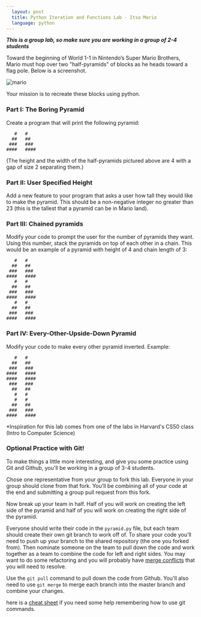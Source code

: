 ```yaml
---
  layout: post
  title: Python Iteration and Functions Lab - Itsa Mario
  language: python
---
```


***This is a group lab, so make sure you are working in a group of 2-4 students***

Toward the beginning of World 1-1 in Nintendo’s Super Mario Brothers, Mario must hop over two "half-pyramids" of blocks as he heads toward a flag pole. Below is a screenshot.

![mario](http://prog1.mprog.nl/course/20%20Problem%20sets/10%201%20-%20Mario/pset13.png)

Your mission is to recreate these blocks using python.

###  Part I: The Boring Pyramid
Create a program that will print the following pyramid:

```
   #   #
  ##   ##
 ###   ###
####   ####
```

(The height and the width of the half-pyramids pictured above are 4 with a gap of size 2 separating them.)

###  Part II: User Specified Height

Add a new feature to your program that asks a user how tall they would like to make the pyramid. This should be a non-negative integer no greater than 23 (this is the tallest that a pyramid can be in Mario land).

###  Part III: Chained pyramids

Modify your code to prompt the user for the number of pyramids they want. Using this number, stack the pyramids on top of each other in a chain. This would be an example of a pyramid with height of 4 and chain length of 3:
```
   #   #
  ##   ##
 ###   ###
####   ####
   #   #
  ##   ##
 ###   ###
####   ####
   #   #
  ##   ##
 ###   ###
####   ####
```
###  Part IV: Every-Other-Upside-Down Pyramid
Modify your code to make every other pyramid inverted. Example:
```
   #   #
  ##   ##
 ###   ###
####   ####
####   ####
 ###   ###
  ##   ##
   #   #
   #   #
  ##   ##
 ###   ###
####   ####
```

*Inspiration for this lab comes from one of the labs in Harvard's CS50 class (Intro to Computer Science)

###  Optional Practice with Git!
To make things a little more interesting, and give you some practice using Git and Github, you'll be working in a group of 3-4 students.

Chose one representative from your group to fork this lab. Everyone in your group should clone from that fork. You'll be combining all of your code at the end and submitting a group pull request from this fork.

Now break up your team in half. Half of you will work on creating the left side of the pyramid and half of you will work on creating the right side of the pyramid.

Everyone should write their code in the `pyramid.py` file, but each team should create their own git branch to work off of. To share your code you'll need to push up your branch to the shared repository (the one you forked from). Then nominate someone on the team to pull down the code and work together as a team to combine the code for left and right sides. You may want to do some refactoring and you will probably have [merge conflicts](https://help.github.com/articles/resolving-a-merge-conflict-from-the-command-line/) that you will need to resolve.

Use the `git pull` command to pull down the code from Github. You'll also need to use `git merge` to merge each branch into the master branch and combine your changes.

here is a [cheat sheet](https://gist.github.com/dfenjves/6c3832ae7c9d1cf504f2) if you need some help remembering how to use git commands.

